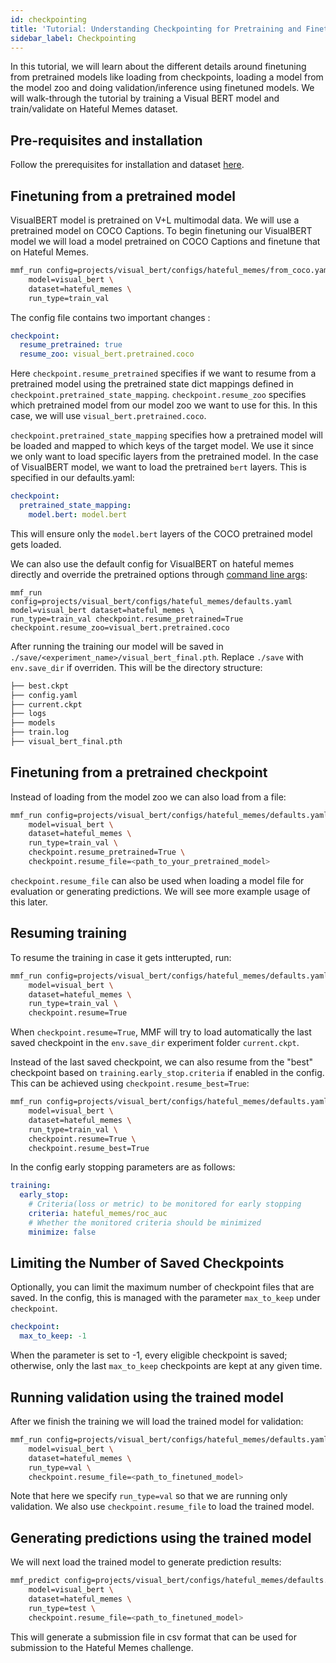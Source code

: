 ```yaml
---
id: checkpointing
title: 'Tutorial: Understanding Checkpointing for Pretraining and Finetuning'
sidebar_label: Checkpointing
---
```


In this tutorial, we will learn about the different details around finetuning from pretrained models like loading from checkpoints, loading a model from the model zoo and doing validation/inference using finetuned models. We will walk-through the tutorial by training a Visual BERT model and train/validate on Hateful Memes dataset.

## Pre-requisites and installation

Follow the prerequisites for installation and dataset [here](https://github.com/facebookresearch/mmf/tree/main/projects/hateful_memes#prerequisites).

## Finetuning from a pretrained model

VisualBERT model is pretrained on V+L multimodal data. We will use a pretrained model on COCO Captions. To begin finetuning our VisualBERT model we will load a model pretrained on COCO Captions and finetune that on Hateful Memes.

```bash
mmf_run config=projects/visual_bert/configs/hateful_memes/from_coco.yaml \
    model=visual_bert \
    dataset=hateful_memes \
    run_type=train_val
```

The config file contains two important changes :

```yaml
checkpoint:
  resume_pretrained: true
  resume_zoo: visual_bert.pretrained.coco
```

Here `checkpoint.resume_pretrained` specifies if we want to resume from a pretrained model using the pretrained state dict mappings defined in `checkpoint.pretrained_state_mapping`. `checkpoint.resume_zoo` specifies which pretrained model from our model zoo we want to use for this. In this case, we will use `visual_bert.pretrained.coco`.

`checkpoint.pretrained_state_mapping` specifies how a pretrained model will be loaded and mapped to which keys of the target model. We use it since we only want to load specific layers from the pretrained model. In the case of VisualBERT model, we want to load the pretrained `bert` layers. This is specified in our defaults.yaml:

```yaml
checkpoint:
  pretrained_state_mapping:
    model.bert: model.bert
```

This will ensure only the `model.bert` layers of the COCO pretrained model gets loaded.

We can also use the default config for VisualBERT on hateful memes directly and override the pretrained options through [command line args](https://mmf.sh/docs/notes/configuration#command-line-dot-list-override):

```
mmf_run config=projects/visual_bert/configs/hateful_memes/defaults.yaml model=visual_bert dataset=hateful_memes \
run_type=train_val checkpoint.resume_pretrained=True checkpoint.resume_zoo=visual_bert.pretrained.coco
```

After running the training our model will be saved in `./save/<experiment_name>/visual_bert_final.pth`. Replace `./save` with `env.save_dir` if overriden. This will be the directory structure:

```bash
├── best.ckpt
├── config.yaml
├── current.ckpt
├── logs
├── models
├── train.log
├── visual_bert_final.pth
```

## Finetuning from a pretrained checkpoint

Instead of loading from the model zoo we can also load from a file:

```bash
mmf_run config=projects/visual_bert/configs/hateful_memes/defaults.yaml \
    model=visual_bert \
    dataset=hateful_memes \
    run_type=train_val \
    checkpoint.resume_pretrained=True \
    checkpoint.resume_file=<path_to_your_pretrained_model>
```

`checkpoint.resume_file` can also be used when loading a model file for evaluation or generating predictions. We will see more example usage of this later.

## Resuming training

To resume the training in case it gets intterupted, run:

```bash
mmf_run config=projects/visual_bert/configs/hateful_memes/defaults.yaml \
    model=visual_bert \
    dataset=hateful_memes \
    run_type=train_val \
    checkpoint.resume=True
```

When `checkpoint.resume=True`, MMF will try to load automatically the last saved checkpoint in the `env.save_dir` experiment folder `current.ckpt`.

Instead of the last saved checkpoint, we can also resume from the "best" checkpoint based on `training.early_stop.criteria` if enabled in the config. This can be achieved using `checkpoint.resume_best=True`:

```bash
mmf_run config=projects/visual_bert/configs/hateful_memes/defaults.yaml \
    model=visual_bert \
    dataset=hateful_memes \
    run_type=train_val \
    checkpoint.resume=True \
    checkpoint.resume_best=True
```

In the config early stopping parameters are as follows:

```yaml
training:
  early_stop:
    # Criteria(loss or metric) to be monitored for early stopping
    criteria: hateful_memes/roc_auc
    # Whether the monitored criteria should be minimized
    minimize: false
```

## Limiting the Number of Saved Checkpoints
Optionally, you can limit the maximum number of checkpoint files that are saved.
In the config, this is managed with the parameter `max_to_keep` under `checkpoint`.
```yaml
checkpoint:
  max_to_keep: -1
```
When the parameter is set to -1, every eligible checkpoint is saved; otherwise, only the last `max_to_keep` checkpoints are kept at any given time.

## Running validation using the trained model

After we finish the training we will load the trained model for validation:

```bash
mmf_run config=projects/visual_bert/configs/hateful_memes/defaults.yaml \
    model=visual_bert \
    dataset=hateful_memes \
    run_type=val \
    checkpoint.resume_file=<path_to_finetuned_model>
```

Note that here we specify `run_type=val` so that we are running only validation. We also use `checkpoint.resume_file` to load the trained model.

## Generating predictions using the trained model

We will next load the trained model to generate prediction results:

```bash
mmf_predict config=projects/visual_bert/configs/hateful_memes/defaults.yaml \
    model=visual_bert \
    dataset=hateful_memes \
    run_type=test \
    checkpoint.resume_file=<path_to_finetuned_model>
```

This will generate a submission file in csv format that can be used for submission to the Hateful Memes challenge.
